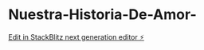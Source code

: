 # Nuestra-Historia-De-Amor-

[Edit in StackBlitz next generation editor ⚡️](https://stackblitz.com/~/github.com/OscarYuritzi/Nuestra-Historia-De-Amor-)